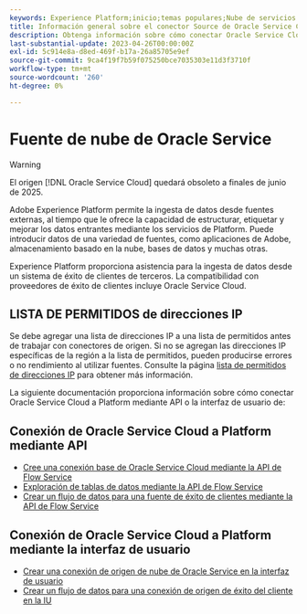 ```yaml
---
keywords: Experience Platform;inicio;temas populares;Nube de servicios de Oracle;Nube de servicios de oracle
title: Información general sobre el conector Source de Oracle Service Cloud
description: Obtenga información sobre cómo conectar Oracle Service Cloud a Adobe Experience Platform mediante API o la interfaz de usuario.
last-substantial-update: 2023-04-26T00:00:00Z
exl-id: 5c914e8a-d8ed-469f-b17a-26a85705e9ef
source-git-commit: 9ca4f19f7b59f075250bce7035303e11d3f3710f
workflow-type: tm+mt
source-wordcount: '260'
ht-degree: 0%

---
```


# Fuente de nube de Oracle Service

>[!WARNING]
>
>El origen [!DNL Oracle Service Cloud] quedará obsoleto a finales de junio de 2025.

Adobe Experience Platform permite la ingesta de datos desde fuentes externas, al tiempo que le ofrece la capacidad de estructurar, etiquetar y mejorar los datos entrantes mediante los servicios de Platform. Puede introducir datos de una variedad de fuentes, como aplicaciones de Adobe, almacenamiento basado en la nube, bases de datos y muchas otras.

Experience Platform proporciona asistencia para la ingesta de datos desde un sistema de éxito de clientes de terceros. La compatibilidad con proveedores de éxito de clientes incluye Oracle Service Cloud.

## LISTA DE PERMITIDOS de direcciones IP

Se debe agregar una lista de direcciones IP a una lista de permitidos antes de trabajar con conectores de origen. Si no se agregan las direcciones IP específicas de la región a la lista de permitidos, pueden producirse errores o no rendimiento al utilizar fuentes. Consulte la página [lista de permitidos de direcciones IP](../../ip-address-allow-list.md) para obtener más información.

La siguiente documentación proporciona información sobre cómo conectar Oracle Service Cloud a Platform mediante API o la interfaz de usuario de:

## Conexión de Oracle Service Cloud a Platform mediante API

- [Cree una conexión base de Oracle Service Cloud mediante la API de Flow Service](../../tutorials/api/create/customer-success/oracle-service-cloud.md)
- [Exploración de tablas de datos mediante la API de Flow Service](../../tutorials/api/explore/tabular.md)
- [Crear un flujo de datos para una fuente de éxito de clientes mediante la API de Flow Service](../../tutorials/api/collect/customer-success.md)

## Conexión de Oracle Service Cloud a Platform mediante la interfaz de usuario

- [Crear una conexión de origen de nube de Oracle Service en la interfaz de usuario](../../tutorials/ui/create/customer-success/oracle-service-cloud.md)
- [Crear un flujo de datos para una conexión de origen de éxito del cliente en la IU](../../tutorials/ui/dataflow/customer-success.md)
